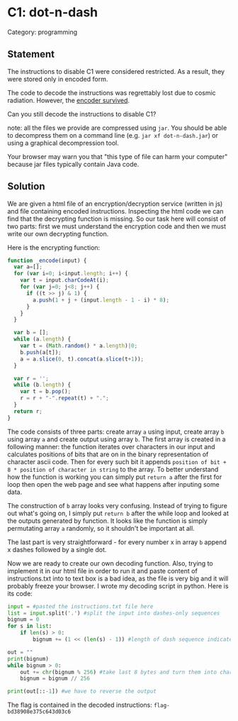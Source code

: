 C1: dot-n-dash
==============

Category: programming

Statement
---------

The instructions to disable C1 were considered restricted. As a result, they were stored only in encoded form.

The code to decode the instructions was regrettably lost due to cosmic radiation. However, the [encoder survived](https://2018.squarectf.com/puzzles/c1_be8a91e0a0e8966d7d58/dot-n-dash.jar).

Can you still decode the instructions to disable C1?

note: all the files we provide are compressed using ```jar```. You should be able to decompress them on a command line (e.g. ```jar xf dot-n-dash.jar```) or using a graphical decompression tool.

Your browser may warn you that "this type of file can harm your computer" because jar files typically contain Java code.

Solution
--------

We are given a html file of an encryption/decryption service (written in js) and file containing encoded instructions. Inspecting the html code we can find that the decrypting function is missing. So our task here will consist of two parts: first we must understand the encryption code and then we must write our own decrypting function.

Here is the encrypting function:

```javascript
function _encode(input) {
  var a=[];
  for (var i=0; i<input.length; i++) {
    var t = input.charCodeAt(i);
    for (var j=0; j<8; j++) {
      if ((t >> j) & 1) {
        a.push(1 + j + (input.length - 1 - i) * 8);
      }
    }
  }

  var b = [];
  while (a.length) {
    var t = (Math.random() * a.length)|0;
    b.push(a[t]);
    a = a.slice(0, t).concat(a.slice(t+1));
  }

  var r = '';
  while (b.length) {
    var t = b.pop();
    r = r + "-".repeat(t) + ".";
  }
  return r;
}
```

The code consists of three parts: create array ```a``` using input, create array ```b``` using array ```a``` and create output using array ```b```.
The first array is created in a following manner: the function iterates over characters in our input and calculates positions of bits that are on in the binary representation of character ascii code. Then for every such bit it appends ```position of bit + 8 * position of character in string``` to the array. To better understand how the function is working you can simply put ```return a``` after the first for loop then open the web page and see what happens after inputing some data.

The construction of ```b``` array looks very confusing. Instead of trying to figure out what's going on, I simply put ```return b``` after the while loop and looked at the outputs generated by function. It looks like the function is simply permutating array ```a``` randomly, so it shouldn't be important at all.

The last part is very straightforward - for every number x in array ```b``` append x dashes followed by a single dot.

Now we are ready to create our own decoding function. Also, trying to implement it in our html file in order to run it and paste content of instructions.txt into to text box is a bad idea, as the file is very big and it will probably freeze your browser. I wrote my decoding script in python. Here is its code:

```python
input = #pasted the instructions.txt file here
list = input.split('.') #split the input into dashes-only sequences
bignum = 0
for s in list:
    if len(s) > 0:
        bignum += (1 << (len(s) - 1)) #length of dash sequence indicates the value in array b

out = ""
print(bignum)
while bignum > 0:
    out += chr(bignum % 256) #take last 8 bytes and turn them into char
    bignum = bignum // 256

print(out[::-1]) #we have to reverse the output
```

The flag is contained in the decoded instructions:
```flag-bd38908e375c643d03c6```
